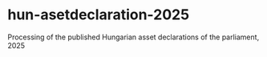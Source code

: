 # hun-asetdeclaration-2025
Processing of the published Hungarian asset declarations of the parliament, 2025

